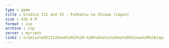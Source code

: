 ```yaml
---
type : game
title : Gradius III and IV - Fukkatsu no Shinwa (Japan)
size : 426.8 M
format : iso
archive : zip
server : myrient
link2 : Gradius%20III%20and%20IV%20-%20Fukkatsu%20no%20Shinwa%20%28Japan%29
---
```

